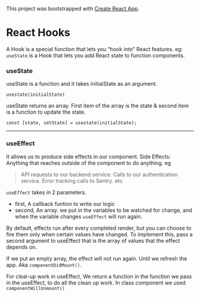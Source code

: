 This project was bootstrapped with [Create React App](https://github.com/facebook/create-react-app).

# React Hooks

A Hook is a special function that lets you “hook into” React features.
eg: `useState` is a Hook that lets you add React state to function components.

### useState

useState is a function and it takes initialState as an argument.

```JS
usestate(initialState)
```

useState returns an array.
First item of the array is the state & second item is a function to update the state.

```JS
const [state, setState] = usestate(initialState);
```

---

### useEffect

It allows us to produce side effects in our component.
Side Effects: Anything that reaches outside of the component to do anything.
eg

> API requests to our backend service.
> Calls to our authentication service.
> Error tracking calls to Sentry. etc

`useEffect` takes in 2 parameters.

- first, A callback funtion to write our logic
- second, An array. we put in the variables to be watched for change, and when the variable changes `useEffect` will run again.

By default, effects run after every completed render, but you can choose to fire them only when certain values have changed. To implement this, pass a second argument to useEffect that is the array of values that the effect depends on.

If we put an empty array, the effect will not run again. Until we refresh the app. Aka `componentDidMount()`.

For cleal-up work in useEffect, We return a function in the function we pass in the useEffect, to do all the clean up work. In class component we used `componentWillUnmount()`

